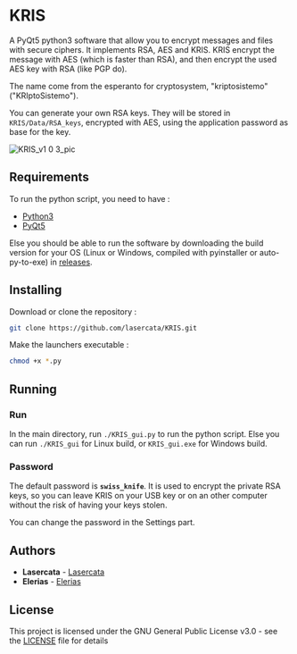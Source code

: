 # KRIS
A PyQt5 python3 software that allow you to encrypt messages and files with secure ciphers. It implements RSA, AES and KRIS. KRIS encrypt the message with AES (which is faster than RSA), and then encrypt the used AES key with RSA (like PGP do).

The name come from the esperanto for cryptosystem, "kriptosistemo" ("KRIptoSistemo").

You can generate your own RSA keys. They will be stored in `KRIS/Data/RSA_keys`, encrypted with AES, using the application password as base for the key.

![KRIS_v1 0 3_pic](https://user-images.githubusercontent.com/67599917/110248789-bda68580-7f6a-11eb-864d-5b6cb294c0fc.png)



## Requirements

To run the python script, you need to have :

* [Python3](https://www.python.org/downloads/)
* [PyQt5](https://pypi.org/project/PyQt5/)

Else you should be able to run the software by downloading the build version for your OS (Linux or Windows, compiled with pyinstaller or auto-py-to-exe) in [releases](https://github.com/lasercata/KRIS/releases).


## Installing

Download or clone the repository :

```bash
git clone https://github.com/lasercata/KRIS.git
```

Make the launchers executable :

```bash
chmod +x *.py
```


## Running

### Run
In the main directory, run `./KRIS_gui.py` to run the python script. Else you can run `./KRIS_gui` for Linux build, or `KRIS_gui.exe` for Windows build.

### Password
The default password is **`swiss_knife`**. It is used to encrypt the private RSA keys, so you can leave KRIS on your USB key or on an other computer without the risk of having your keys stolen.

You can change the password in the Settings part.


## Authors

* **Lasercata** - [Lasercata](https://github.com/lasercata)
* **Elerias** - [Elerias](https://github.com/EleriasQueflunn)


## License

This project is licensed under the GNU General Public License v3.0 - see the [LICENSE](LICENSE) file for details

